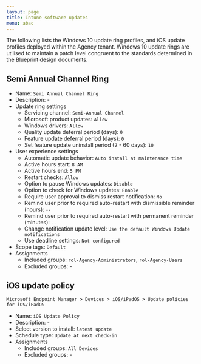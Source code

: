 ```yaml
---
layout: page
title: Intune software updates
menu: abac
---
```


The following lists the Windows 10 update ring profiles, and iOS update profiles deployed within the Agency tenant. Windows 10 update rings are utilised to maintain a patch level congruent to the standards determined in the Blueprint design documents.

## Semi Annual Channel Ring

* Name: `Semi Annual Channel Ring`
* Description: -
* Update ring settings
  * Servicing channel: `Semi-Annual Channel`
  * Microsoft product updates: `Allow`
  * Windows drivers: `Allow`
  * Quality update deferral period (days): `0`
  * Feature update deferral period (days): `0`
  * Set feature update uninstall period (2 - 60 days): `10`
* User experience settings
  * Automatic update behavior: `Auto install at maintenance time`
  * Active hours start: `8 AM`
  * Active hours end: `5 PM`
  * Restart checks: `Allow`
  * Option to pause Windows updates: `Disable`
  * Option to check for Windows updates: `Enable`
  * Require user approval to dismiss restart notification: `No`
  * Remind user prior to required auto-restart with dismissible reminder (hours): `--`
  * Remind user prior to required auto-restart with permanent reminder (minutes): `--`
  * Change notification update level: `Use the default Windows Update notifications`
  * Use deadline settings: `Not configured`
* Scope tags: `Default`
* Assignments
  * Included groups: `rol-Agency-Administrators`, `rol-Agency-Users`
  * Excluded groups: -

## iOS update policy

`Microsoft Endpoint Manager > Devices > iOS/iPadOS > Update policies for iOS/iPadOS`

* Name: `iOS Update Policy`
* Description: -
* Select version to install: `latest update`
* Schedule type: `Update at next check-in`
* Assignments
  * Included groups: `All Devices`
  * Excluded groups: -